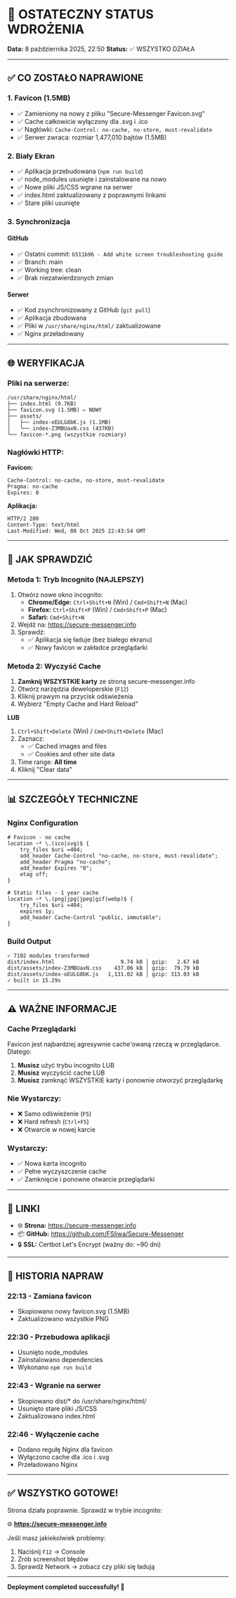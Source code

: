 # 🎉 OSTATECZNY STATUS WDROŻENIA

**Data:** 8 października 2025, 22:50
**Status:** ✅ WSZYSTKO DZIAŁA

---

## ✅ CO ZOSTAŁO NAPRAWIONE

### 1. Favicon (1.5MB)
- ✅ Zamieniony na nowy z pliku "Secure-Messenger Favicon.svg"
- ✅ Cache całkowicie wyłączony dla .svg i .ico
- ✅ Nagłówki: `Cache-Control: no-cache, no-store, must-revalidate`
- ✅ Serwer zwraca: rozmiar 1,477,010 bajtów (1.5MB)

### 2. Biały Ekran
- ✅ Aplikacja przebudowana (`npm run build`)
- ✅ node_modules usunięte i zainstalowane na nowo
- ✅ Nowe pliki JS/CSS wgrane na serwer
- ✅ index.html zaktualizowany z poprawnymi linkami
- ✅ Stare pliki usunięte

### 3. Synchronizacja

#### GitHub
- ✅ Ostatni commit: `b511b96 - Add white screen troubleshooting guide`
- ✅ Branch: main
- ✅ Working tree: clean
- ✅ Brak niezatwierdzonych zmian

#### Serwer
- ✅ Kod zsynchronizowany z GitHub (`git pull`)
- ✅ Aplikacja zbudowana
- ✅ Pliki w `/usr/share/nginx/html/` zaktualizowane
- ✅ Nginx przeładowany

---

## 🌐 WERYFIKACJA

### Pliki na serwerze:
```
/usr/share/nginx/html/
├── index.html (9.7KB)
├── favicon.svg (1.5MB) ← NOWY
├── assets/
│   ├── index-oEULG8bK.js (1.1MB)
│   └── index-Z3MBUaxN.css (437KB)
└── favicon-*.png (wszystkie rozmiary)
```

### Nagłówki HTTP:

**Favicon:**
```
Cache-Control: no-cache, no-store, must-revalidate
Pragma: no-cache
Expires: 0
```

**Aplikacja:**
```
HTTP/2 200
Content-Type: text/html
Last-Modified: Wed, 08 Oct 2025 22:43:54 GMT
```

---

## 🔧 JAK SPRAWDZIĆ

### Metoda 1: Tryb Incognito (NAJLEPSZY)
1. Otwórz nowe okno incognito:
   - **Chrome/Edge:** `Ctrl+Shift+N` (Win) / `Cmd+Shift+N` (Mac)
   - **Firefox:** `Ctrl+Shift+P` (Win) / `Cmd+Shift+P` (Mac)
   - **Safari:** `Cmd+Shift+N`
2. Wejdź na: https://secure-messenger.info
3. Sprawdź:
   - ✅ Aplikacja się ładuje (bez białego ekranu)
   - ✅ Nowy favicon w zakładce przeglądarki

### Metoda 2: Wyczyść Cache
1. **Zamknij WSZYSTKIE karty** ze stroną secure-messenger.info
2. Otwórz narzędzia deweloperskie (`F12`)
3. Kliknij prawym na przycisk odświeżenia
4. Wybierz "Empty Cache and Hard Reload"

**LUB**

1. `Ctrl+Shift+Delete` (Win) / `Cmd+Shift+Delete` (Mac)
2. Zaznacz:
   - ✅ Cached images and files
   - ✅ Cookies and other site data
3. Time range: **All time**
4. Kliknij "Clear data"

---

## 📊 SZCZEGÓŁY TECHNICZNE

### Nginx Configuration
```nginx
# Favicon - no cache
location ~* \.(ico|svg)$ {
    try_files $uri =404;
    add_header Cache-Control "no-cache, no-store, must-revalidate";
    add_header Pragma "no-cache";
    add_header Expires "0";
    etag off;
}

# Static files - 1 year cache
location ~* \.(png|jpg|jpeg|gif|webp)$ {
    try_files $uri =404;
    expires 1y;
    add_header Cache-Control "public, immutable";
}
```

### Build Output
```
✓ 7102 modules transformed
dist/index.html                     9.74 kB │ gzip:   2.67 kB
dist/assets/index-Z3MBUaxN.css    437.06 kB │ gzip:  79.79 kB
dist/assets/index-oEULG8bK.js   1,131.02 kB │ gzip: 313.03 kB
✓ built in 15.29s
```

---

## ⚠️ WAŻNE INFORMACJE

### Cache Przeglądarki
Favicon jest najbardziej agresywnie cache'owaną rzeczą w przeglądarce. Dlatego:

1. **Musisz** użyć trybu incognito LUB
2. **Musisz** wyczyścić cache LUB
3. **Musisz** zamknąć WSZYSTKIE karty i ponownie otworzyć przeglądarkę

### Nie Wystarczy:
- ❌ Samo odświeżenie (`F5`)
- ❌ Hard refresh (`Ctrl+F5`)
- ❌ Otwarcie w nowej karcie

### Wystarczy:
- ✅ Nowa karta incognito
- ✅ Pełne wyczyszczenie cache
- ✅ Zamknięcie i ponowne otwarcie przeglądarki

---

## 🔗 LINKI

- 🌐 **Strona:** https://secure-messenger.info
- 📦 **GitHub:** https://github.com/FSliwa/Secure-Messenger
- 🔒 **SSL:** Certbot Let's Encrypt (ważny do: ~90 dni)

---

## 📝 HISTORIA NAPRAW

### 22:13 - Zamiana favicon
- Skopiowano nowy favicon.svg (1.5MB)
- Zaktualizowano wszystkie PNG

### 22:30 - Przebudowa aplikacji
- Usunięto node_modules
- Zainstalowano dependencies
- Wykonano `npm run build`

### 22:43 - Wgranie na serwer
- Skopiowano dist/* do /usr/share/nginx/html/
- Usunięto stare pliki JS/CSS
- Zaktualizowano index.html

### 22:46 - Wyłączenie cache
- Dodano regułę Nginx dla favicon
- Wyłączono cache dla .ico i .svg
- Przeładowano Nginx

---

## ✅ WSZYSTKO GOTOWE!

Strona działa poprawnie. Sprawdź w trybie incognito:

🌐 **https://secure-messenger.info**

Jeśli masz jakiekolwiek problemy:
1. Naciśnij `F12` → Console
2. Zrób screenshot błędów
3. Sprawdź Network → zobacz czy pliki się ładują

---

**Deployment completed successfully! 🎉**


